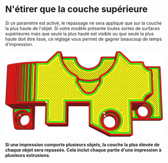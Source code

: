 N'étirer que la couche supérieure
====
Si ce paramètre est activé, le repassage ne sera appliqué que sur la couche la plus haute de l'objet. Si votre modèle présente toutes sortes de surfaces supérieures mais que seule la plus haute est visible ou que seule la plus haute doit être lisse, ce réglage vous permet de gagner beaucoup de temps d'impression.

![Le demi-cercle de la couche inférieure ne sera pas repassé](../../../articles/images/ironing_only_highest_layer.png)

**Si une impression comporte plusieurs objets, la couche la plus élevée de chaque objet sera repassée. Cela inclut chaque partie d'une impression à plusieurs extrusions.**
